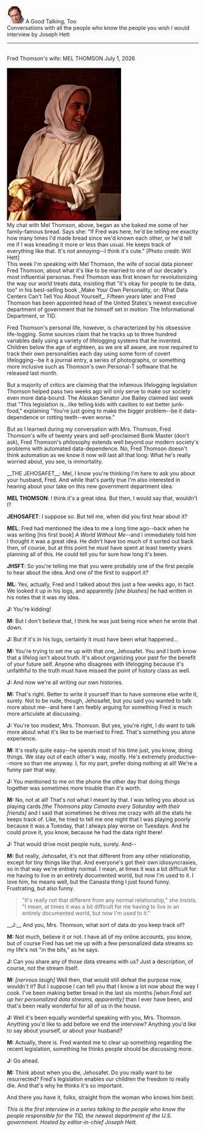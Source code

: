 <link href='/static/css/a-good-talking.css' rel='stylesheet' type='text/css'>

<div markdown="1" id="title">
<img id="jeh" src="/media/a-good-talking/jeh.jpg">
<span id="column-title">A Good Talking, Too</span>
<br>
<span id="subtitle">Conversations with all the people who know the people you wish I would interview</span>
<span id="byline">by Joseph Hett</span>
</div>
<hr>
<br>
<span id="article-title">Fred Thomson's wife: MEL THOMSON</span>
<span id="dt">July 1, 2026</span>
<br><br>
<div markdown="1" id="photo">
<img id="mel" src="/media/a-good-talking/mel.jpg"/>
<div markdown="1" id="caption">
My chat with Mel Thomson, above, began as she baked me some of her family-famous bread. Says she: "If Fred was here, he'd be telling me exactly how many times I'd made bread since we'd known each other, or he'd tell me if I was kneading it more or less than usual. He keeps track of everything like that. It's not annoying--I think it's cute." [Photo credit: Will Hett]
</div>
</div>
<div markdown="1" id="article">
This week I'm speaking with Mel Thomson, the wife of social data pioneer Fred Thomson, about what it's like to be married to one of our decade's most influential personas. Fred Thomson was first known for revolutionizing the way our world treats data, insisting that "it's okay for people to be data, too" in his best-selling book _Make Your Own Personality, or: What Data Centers Can't Tell You About Yourself_. Fifteen years later and Fred Thomson has been appointed head of the United States's newest executive department of government that he himself set in motion: The Informational Department, or TID. 

Fred Thomson's personal life, however, is characterized by his obsessive life-logging. Some sources claim that he tracks up to three hundred variables daily using a variety of lifelogging systems that he invented. Children below the age of eighteen, as we are all aware, are now required to track their own personalities each day using some form of covert lifelogging--be it a journal entry, a series of photographs, or something more inclusive such as Thomson's own Personal-T software that he released last month.

But a majority of critics are claiming that the infamous lifelogging legislation Thomson helped pass two weeks ago will only serve to make our society even more data-bound. The Alaskan Senator Joe Bailey claimed last week that "This legislation is...like telling kids with cavities to eat better junk-food," explaining "You're just going to make the bigger problem--be it data-dependence or rotting teeth--even worse."

But as I learned during my conversation with Mrs. Thomson, Fred Thomson's wife of twenty years and self-proclaimed Bonk Master (don't ask), Fred Thomson's philosophy extends well beyond our modern society's problems with automated data-dependence. No, Fred Thomson doesn't think automation as we know it now will last all that long: What he's really worried about, you see, is immortality.
</div>
<div markdown="1" id="interview">
__THE JEHOSAFET__: Mel, I know you're thinking I'm here to ask you about your husband, Fred. And while that's partly true I'm also interested in hearing about your take on this new government department idea.

__MEL THOMSON__: I think it's a great idea. But then, I would say that, wouldn't I?

__JEHOSAFET__: I suppose so. But tell me, when did you first hear about it?

__MEL__: Fred had mentioned the idea to me a long time ago--back when he was writing [his first book] _A World Without Me_--and I immediately told him I thought it was a great idea. He didn't have too much of it sorted out back then, of course, but at this point he must have spent at least twenty years planning all of this. He could tell you for sure how long it's been.

__JHSFT__: So you're telling me that you were probably one of the first people to hear about the idea. And one of the first to support it?

__ML__: Yes, actually, Fred and I talked about this just a few weeks ago, in fact. We looked it up in his logs, and apparently _[she blushes]_ he had written in his notes that it was my idea.

__J:__ You're kidding!

__M:__ But I don't believe that, I think he was just being nice when he wrote that down.

__J:__ But if it's in his logs, certainly it must have been what happened...

__M:__ You're trying to set me up with that one, Jehosafet. You and I both know that a 
lifelog isn't about truth. It's about organizing your past for the benefit of your 
future self. Anyone who disagrees with lifelogging because it's unfaithful to the truth 
must have missed the point of history class as well.

__J:__ And now we're all writing our own histories.

__M:__ That's right. Better to write it yourself than to have someone else write it, surely. Not to be rude, though, Jehosafet, but you said you wanted to talk more about me--and here I am feebly arguing for something Fred is much more articulate at 
discussing.

__J:__ You're too modest, Mrs. Thomson. But yes, you're right, I do want to talk more about what it's like to be married to Fred. That's something you alone experience.

__M:__ It's really quite easy--he spends most of his time just, you know, doing things. We stay out of each other's way, mostly. He's extremely productive--more so than me anyway. I, for my part, prefer doing nothing at all! We're a funny pair that way.

__J:__ You mentioned to me on the phone the other day that doing things together was sometimes more trouble than it's worth.

__M:__ No, not at all! That's not what I meant by that. I was telling you about us playing cards _[the Thomsons play Canasta every Saturday with their friends]_ and I said that sometimes he drives me crazy with all the stats he keeps track of. Like, he tried to tell me one night that I was playing poorly because it was a Tuesday, that I always play worse on Tuesdays. And he could prove it, you know, because he had the data right there! 

__J:__ That would drive most people nuts, surely. And--

__M:__ But really, Jehosafet, it's not that different from any other relationship, except 
for tiny things like that. And everyone's got their own idiosyncrasies, so in that way 
we're entirely normal. I mean, at times it was a bit difficult for me having to live in 
an entirely documented world, but now I'm used to it. I love him, he means well, but 
the Canasta thing I just found funny. Frustrating, but also funny.

</div>

> "It's really not that different from any normal relationship," she insists. "I mean, at times it was a bit difficult for me having to live in an entirely documented world, but now I'm used to it." 

<div markdown="1" id="interview">
__J:__ And you, Mrs. Thomson, what sort of data do you keep track of?

__M:__ Not much, believe it or not. I have all of my online accounts, you know, but of course Fred has set me up with a few personalized data streams so my life's not "in the bits," as he says.

__J:__ Can you share any of those data streams with us? Just a description, of course, not the stream itself.

__M:__ _[nervous laugh]_ Well then, that would still defeat the purpose now, wouldn't it? But I suppose I can tell you that I know a lot now about the way I cook. I've been making better bread in the last six months _[when Fred set up her personalized data streams, apparently]_ than I ever have been, and that's been really wonderful for all of us in the house.

__J:__ Well it's been equally wonderful speaking with you, Mrs. Thomson. Anything you'd like to add before we end the interview? Anything you'd like to say about 
yourself, or about your husband?

__M:__ Actually, there is. Fred wanted me to clear up something regarding the recent legislation, something he thinks people should be discussing more.

__J:__ Go ahead.

__M:__ Think about when you die, Jehosafet. Do you really want to be resurrected? Fred's legislation enables our children the freedom to really die. And that's why he thinks it's so important.

</div>
<div markdown="1" id="article">
And there you have it, folks, straight from the woman who knows him best.

_This is the first interview in a series talking to the people who know the people responsible for the TID, the newest department of the U.S. government. Hosted by editor-in-chief Joseph Hett._
</div>
